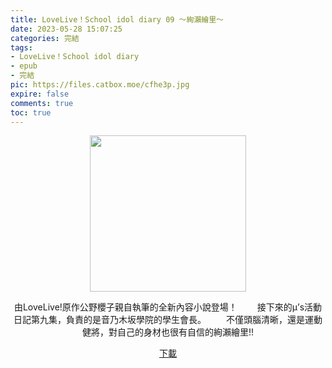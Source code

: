 ```yaml
---
title: LoveLive！School idol diary 09 ～絢瀨繪里～
date: 2023-05-28 15:07:25
categories: 完結
tags:
- LoveLive！School idol diary
- epub
- 完結
pic: https://files.catbox.moe/cfhe3p.jpg
expire: false
comments: true
toc: true
---
```


<div style="text-align:center" class="kratos-post-content">

<img width="250px" src="https://files.catbox.moe/cfhe3p.jpg">

<p>
 由LoveLive!原作公野櫻子親自執筆的全新內容小說登場！
　　接下來的μ’s活動日記第九集，負責的是音乃木坂學院的學生會長。
　　不僅頭腦清晰，還是運動健將，對自己的身材也很有自信的絢瀨繪里!!
</p>

<p>
<a href="https://epubdatabase.azurewebsites.net/EBOOKS/EPUB/完結/LoveLive！School idol diary/LoveLive！School idol diary 09～絢瀨繪里～.epub?download=1">下載</a>
</p>

</div>